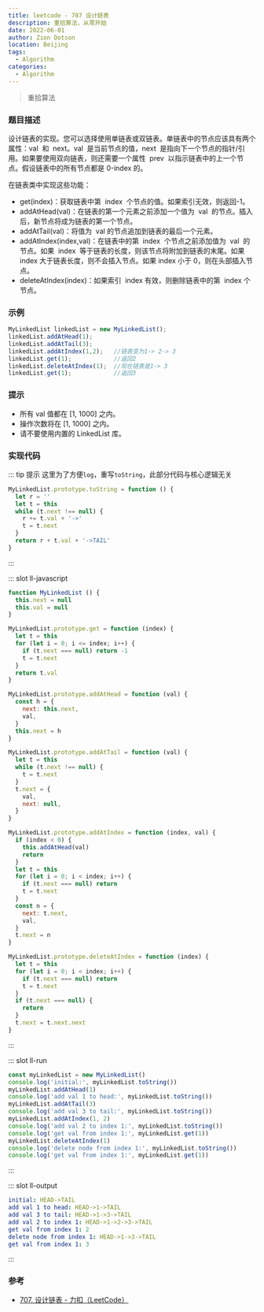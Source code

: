 ```yaml
---
title: leetcode - 707 设计链表
description: 重拾算法，从零开始
date: 2022-06-01
author: Zion Dotson
location: Beijing
tags:
  - Algorithm
categories:
  - Algorithm
---
```


> 重拾算法

<!-- more -->

### 题目描述

设计链表的实现。您可以选择使用单链表或双链表。单链表中的节点应该具有两个属性：val  和  next。val  是当前节点的值，next  是指向下一个节点的指针/引用。如果要使用双向链表，则还需要一个属性  prev  以指示链表中的上一个节点。假设链表中的所有节点都是 0-index 的。

在链表类中实现这些功能：

- get(index)：获取链表中第  index  个节点的值。如果索引无效，则返回-1。
- addAtHead(val)：在链表的第一个元素之前添加一个值为  val  的节点。插入后，新节点将成为链表的第一个节点。
- addAtTail(val)：将值为  val 的节点追加到链表的最后一个元素。
- addAtIndex(index,val)：在链表中的第  index  个节点之前添加值为  val  的节点。如果  index  等于链表的长度，则该节点将附加到链表的末尾。如果 index 大于链表长度，则不会插入节点。如果 index 小于 0，则在头部插入节点。
- deleteAtIndex(index)：如果索引  index 有效，则删除链表中的第  index 个节点。

### 示例

```js
MyLinkedList linkedList = new MyLinkedList();
linkedList.addAtHead(1);
linkedList.addAtTail(3);
linkedList.addAtIndex(1,2);   //链表变为1-> 2-> 3
linkedList.get(1);            //返回2
linkedList.deleteAtIndex(1);  //现在链表是1-> 3
linkedList.get(1);            //返回3
```

### 提示

- 所有 val 值都在 [1, 1000] 之内。
- 操作次数将在 [1, 1000] 之内。
- 请不要使用内置的 LinkedList 库。

### 实现代码

::: tip 提示
这里为了方便`log`，重写`toString`，此部分代码与核心逻辑无关

```js
MyLinkedList.prototype.toString = function () {
  let r = ''
  let t = this
  while (t.next !== null) {
    r += t.val + '->'
    t = t.next
  }
  return r + t.val + '->TAIL'
}
```


:::

<Util-CodeTab
  key-prefix="ll"
  :code-types="['javascript', 'run', 'output']"
  default-active-code-type="javascript"
/>

::: slot ll-javascript

```js
function MyLinkedList () {
  this.next = null
  this.val = null
}

MyLinkedList.prototype.get = function (index) {
  let t = this
  for (let i = 0; i <= index; i++) {
    if (t.next === null) return -1
    t = t.next
  }
  return t.val
}

MyLinkedList.prototype.addAtHead = function (val) {
  const h = {
    next: this.next,
    val,
  }
  this.next = h
}

MyLinkedList.prototype.addAtTail = function (val) {
  let t = this
  while (t.next !== null) {
    t = t.next
  }
  t.next = {
    val,
    next: null,
  }
}

MyLinkedList.prototype.addAtIndex = function (index, val) {
  if (index < 0) {
    this.addAtHead(val)
    return
  }
  let t = this
  for (let i = 0; i < index; i++) {
    if (t.next === null) return
    t = t.next
  }
  const n = {
    next: t.next,
    val,
  }
  t.next = n
}

MyLinkedList.prototype.deleteAtIndex = function (index) {
  let t = this
  for (let i = 0; i < index; i++) {
    if (t.next === null) return
    t = t.next
  }
  if (t.next === null) {
    return
  }
  t.next = t.next.next
}
```
:::

::: slot ll-run
```js
const myLinkedList = new MyLinkedList()
console.log('initial:', myLinkedList.toString())
myLinkedList.addAtHead(1)
console.log('add val 1 to head:', myLinkedList.toString())
myLinkedList.addAtTail(3)
console.log('add val 3 to tail:', myLinkedList.toString())
myLinkedList.addAtIndex(1, 2)
console.log('add val 2 to index 1:', myLinkedList.toString())
console.log('get val from index 1:', myLinkedList.get(1))
myLinkedList.deleteAtIndex(1)
console.log('delete node from index 1:', myLinkedList.toString())
console.log('get val from index 1:', myLinkedList.get(1))
```
:::

::: slot ll-output
```yaml
initial: HEAD->TAIL
add val 1 to head: HEAD->1->TAIL
add val 3 to tail: HEAD->1->3->TAIL
add val 2 to index 1: HEAD->1->2->3->TAIL
get val from index 1: 2
delete node from index 1: HEAD->1->3->TAIL
get val from index 1: 3
```
:::

### 参考

* [707. 设计链表 - 力扣（LeetCode）](https://leetcode.cn/problems/design-linked-list/)
